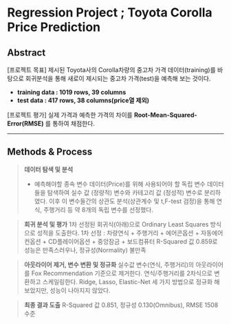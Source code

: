 Regression Project ; Toyota Corolla Price Prediction
===================

Abstract
-------------

[프로젝트 목표]
 제시된 Toyota사의 Corolla차량의 중고차 가격 데이터(training)를 바탕으로 회귀분석을 통해 새로이 제시되는 중고차 가격(test)을 예측해 보는 것이다.
 
- **training data : 1019 rows, 39 columns**
- **test data : 417 rows, 38 columns(price열 제외)**
 
[프로젝트 평가]
 실제 가격과 예측한 가격의 차이를 **Root-Mean-Squared-Error(RMSE)** 를 통하여 채점한다.
 
-------------

Methods & Process
-------------

> **데이터 탐색 및 분석**
> - 예측해야할 종속 변수 데이터(Price)를 위해 사용되어야 할 독립 변수 데이터들을 탐색하여 실수 값 (정량적) 변수와 카테고리 값 (정성적) 변수로 분리하였다. 이후 이 변수들간의 상관도 분석(상관계수 및 t,F-test 검정)을 통해 연식, 주행거리 등 약 8개의 독립 변수를 선정했다.

> **회귀 분석 및 평가**
1차 선정된 회귀식(아래)으로 Ordinary Least Squares 방식으로 성적을 도출한다.
1차 선정 :  차량연식 + 주행거리 + 에어콘옵션 + 자동에어컨옵션 + CD플레이어옵션 + 중앙잠금 + 보드컴퓨터
R-Squared 값 0.859로 성능은 만족스러우나, 정규성(Normality) 불만족

> **아웃라이어 제거, 변수 변환 및 정규화**
실수값 변수(연식, 주행거리)의 아웃라이어를 Fox Recommendation 기준으로 제거한다.
연식/주행거리를 2차식으로 변환하고 스케일링한다.
Ridge, Lasso, Elastic-Net 세 가지 방법으로 정규화 해보았지만, 성능이 나아지지 않았다.
        
> **최종 결과 도출**
R-Squared 값 0.851, 정규성 0.130(Omnibus), RMSE 1508 수준
